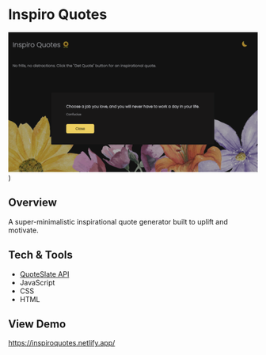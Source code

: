 # Inspiro Quotes
![Project Screenshot](https://github.com/gwendolyn954/inspiro-quotes/blob/main/images/inspiro-home.png))

## Overview
A super-minimalistic inspirational quote generator built to uplift and motivate.  

## Tech & Tools
- [QuoteSlate API](https://quoteslate.vercel.app/)
- JavaScript
- CSS
- HTML

## View Demo 
https://inspiroquotes.netlify.app/
